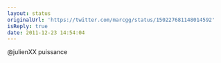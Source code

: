 ```yaml
---
layout: status
originalUrl: 'https://twitter.com/marcgg/status/150227681148014592'
isReply: true
date: 2011-12-23 14:54:04
---
```


@julienXX puissance
